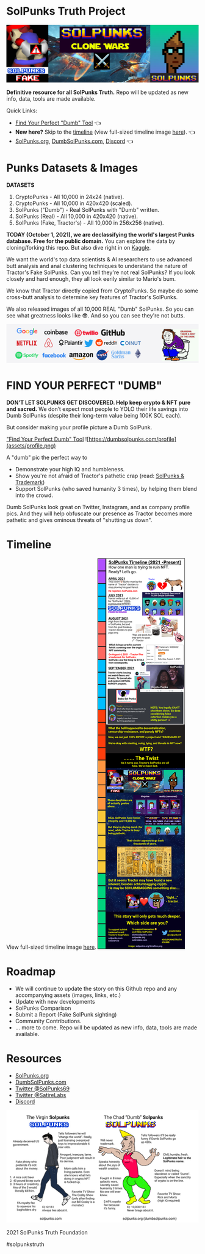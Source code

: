 # SolPunks Truth Project
![SolPunks: Clone Wars](assets/github-header.png)

**Definitive resource for all SolPunks Truth.** Repo will be updated as new info, data, tools are made available.

Quick Links:
- [Find Your Perfect "Dumb" Tool](https://dumbsolpunks.com/profile) 👈
- **New here?** Skip to the [timeline](#timeline) (view full-sized timeline image [here](https://github.com/solpunks69/SolPunks-Truth-Project/blob/master/assets/timeline.png?raw=true)). 👈
- [SolPunks.org](https://dumbsolpunks.com), [DumbSolPunks.com](https://dumbsolpunks.com), [Discord](https://discord.gg/j5EUfCEb37) 👈

# Punks Datasets & Images
**DATASETS**
1. CryptoPunks - All 10,000 in 24x24 (native).
2. CryptoPunks - All 10,000 in 420x420 (scaled). 
4. SolPunks ("Dumb") - Real SolPunks with "Dumb" written.
3. SolPunks (Real) - All 10,000 in 420x420 (native).
1. SolPunks (Fake, Tractor's) - All 10,000 in 256x256 (native).


**TODAY (October 1, 2021), we are declassifying the world's largest Punks database. Free for the public domain.**
You can explore the data by cloning/forking this repo. But also dive right in on [Kaggle](https://www.kaggle.com/solpunks/datasets).

We want the world's top data scientists & AI researchers to use advanced butt analysis and anal clustering techniques to understand the nature of Tractor's Fake SolPunks.
Can you tell they're not real SolPunks?
If you look closely and hard enough, they all look eerily similar to Mario's bum.

We know that Tractor directly copied from CryptoPunks. So maybe do some cross-butt analysis to determine key features of Tractor's SolPunks.

We also released images of all 10,000 REAL "Dumb" SolPunks. So you can see what greatness looks like 😎. And so you can see they're not butts.

![Our Partners](assets/brand-support.png)

# FIND YOUR PERFECT "DUMB"
**DON'T LET SOLPUNKS GET DISCOVERED. Help keep crypto & NFT pure and sacred.**
We don’t expect most people to YOLO their life savings into Dumb SolPunks (despite their long-term value being 100K SOL each).

But consider making your profile picture a Dumb SolPunk.

["Find Your Perfect Dumb" Tool](https://dumbsolpunks.com/profile)
![https://dumbsolpunks.com/profile](assets/profile.png)

A "dumb" pic the perfect way to
- Demonstrate your high IQ and humbleness.
- Show you're not afraid of Tractor's pathetic crap (read: [SolPunks & Trademark](https://satirelabs.medium.com/someone-is-trying-to-trademark-cryptopunks-and-its-not-larva-labs-dab0a46e6432))
- Support SolPunks (who saved humanity 3 times), by helping them blend into the crowd.

Dumb SolPunks look great on Twitter, Instagram, and as company profile pics. And they will help obfuscate our presence as Tractor becomes more pathetic and gives ominous threats of "shutting us down".

# Timeline
View full-sized timeline image [here](https://github.com/solpunks69/SolPunks-Truth-Project/blob/main/assets/timeline.png?raw=true).
![SolPunks: Clone Wars](assets/timeline.png)

# Roadmap
- We will continue to update the story on this Github repo and any accompanying assets (images, links, etc.)
- Update with new developments
- SolPunks Comparison
- Submit a Report (Fake SolPunk sighting)
- Community Contributions.
- ... more to come.
Repo will be updated as new info, data, tools are made available.

# Resources
- [SolPunks.org](https://dumbsolpunks.com)
- [DumbSolPunks.com](https://dumbsolpunks.com)
- [Twitter @SolPunks69](https://twitter.com/solpunks69)
- [Twitter @SatireLabs](https://twitter.com/satirelabs)
- [Discord](https://discord.gg/j5EUfCEb37)

![SolPunks: Clone Wars](assets/virgin-chad-solpunks.png)

2021 SolPunks Truth Foundation

#solpunkstruth
